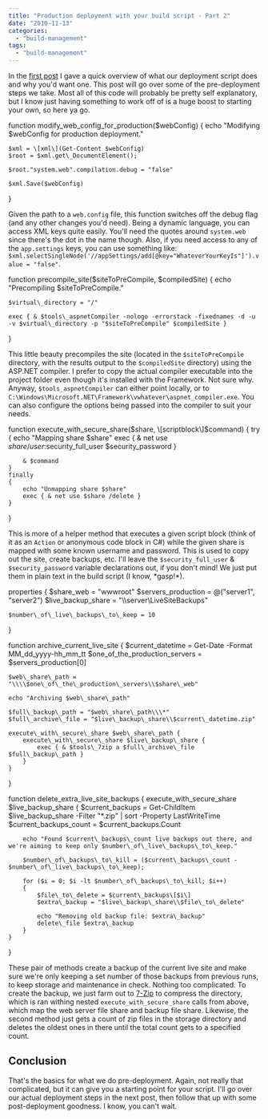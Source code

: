 ```yaml
---
title: "Production deployment with your build script - Part 2"
date: "2010-11-13"
categories: 
  - "build-management"
tags: 
  - "build-management"
---
```


In the [first post](http://darrell.mozingo.net/2010/09/24/production-deployment-with-your-build-script-part-1/) I gave a quick overview of what our deployment script does and why you'd want one. This post will go over some of the pre-deployment steps we take. Most all of this code will probably be pretty self explanatory, but I know just having something to work off of is a huge boost to starting your own, so here ya go.

function modify\_web\_config\_for\_production($webConfig)
{
	echo "Modifying $webConfig for production deployment."

	$xml = \[xml\](Get-Content $webConfig)
	$root = $xml.get\_DocumentElement();

	$root."system.web".compilation.debug = "false"

	$xml.Save($webConfig)
}

Given the path to a `web.config` file, this function switches off the debug flag (and any other changes you'd need). Being a dynamic language, you can access XML keys quite easily. You'll need the quotes around `system.web` since there's the dot in the name though. Also, if you need access to any of the `app.settings` keys, you can use something like: `$xml.selectSingleNode('//appSettings/add[@key="WhateverYourKeyIs"]').value = "false"`.

function precompile\_site($siteToPreCompile, $compiledSite)
{
	echo "Precompiling $siteToPreCompile."

	$virtual\_directory = "/"

	exec { & $tools\_aspnetCompiler -nologo -errorstack -fixednames -d -u -v $virtual\_directory -p "$siteToPreCompile" $compiledSite }
}

This little beauty precompiles the site (located in the `$siteToPreCompile` directory, with the results output to the `$compiledSite` directory) using the ASP.NET compiler. I prefer to copy the actual compiler executable into the project folder even though it's installed with the Framework. Not sure why. Anyway, `$tools_aspnetCompiler` can either point locally, or to `C:\Windows\Microsoft.NET\Framework\vwhatever\aspnet_compiler.exe`. You can also configure the options being passed into the compiler to suit your needs.

function execute\_with\_secure\_share($share, \[scriptblock\]$command)
{
	try
	{
		echo "Mapping share $share"
		exec { & net use $share /user:$security\_full\_user $security\_password }

		& $command
	}
	finally
	{
		echo "Unmapping share $share"
		exec { & net use $share /delete }
	}
}

This is more of a helper method that executes a given script block (think of it as an `Action` or anonymous code block in C#) while the given share is mapped with some known username and password. This is used to copy out the site, create backups, etc. I'll leave the `$security_full_user` & `$security_password` variable declarations out, if you don't mind! We just put them in plain text in the build script (I know, \*gasp!\*).

properties {
	$share\_web = "wwwroot"
	$servers\_production = @("server1", "server2")
	$live\_backup\_share = "\\\\server\\LiveSiteBackups"

	$number\_of\_live\_backups\_to\_keep = 10
}

function archive\_current\_live\_site
{
	$current\_datetime = Get-Date -Format MM\_dd\_yyyy-hh\_mm\_tt
	$one\_of\_the\_production\_servers = $servers\_production\[0\]

	$web\_share\_path = "\\\\$one\_of\_the\_production\_servers\\$share\_web"

	echo "Archiving $web\_share\_path"

	$full\_backup\_path = "$web\_share\_path\\\*"
	$full\_archive\_file = "$live\_backup\_share\\$current\_datetime.zip"

	execute\_with\_secure\_share $web\_share\_path {
		execute\_with\_secure\_share $live\_backup\_share {
			exec { & $tools\_7zip a $full\_archive\_file $full\_backup\_path } 
		}
	}
}

function delete\_extra\_live\_site\_backups
{
	execute\_with\_secure\_share $live\_backup\_share {
		$current\_backups = Get-ChildItem $live\_backup\_share -Filter "\*.zip" | sort -Property LastWriteTime
		$current\_backups\_count = $current\_backups.Count

		echo "Found $current\_backups\_count live backups out there, and we're aiming to keep only $number\_of\_live\_backups\_to\_keep."

		$number\_of\_backups\_to\_kill = ($current\_backups\_count - $number\_of\_live\_backups\_to\_keep);

		for ($i = 0; $i -lt $number\_of\_backups\_to\_kill; $i++)
		{
			$file\_to\_delete = $current\_backups\[$i\]
			$extra\_backup = "$live\_backup\_share\\$file\_to\_delete"

			echo "Removing old backup file: $extra\_backup"
			delete\_file $extra\_backup
		}
	}
}

These pair of methods create a backup of the current live site and make sure we're only keeping a set number of those backups from previous runs, to keep storage and maintenance in check. Nothing too complicated. To create the backup, we just farm out to [7-Zip](http://www.7-zip.org/) to compress the directory, which is ran withing nested `execute_with_secure_share` calls from above, which map the web server file share and backup file share. Likewise, the second method just gets a count of zip files in the storage directory and deletes the oldest ones in there until the total count gets to a specified count.

## Conclusion

That's the basics for what we do pre-deployment. Again, not really that complicated, but it can give you a starting point for your script. I'll go over our actual deployment steps in the next post, then follow that up with some post-deployment goodness. I know, you can't wait.
